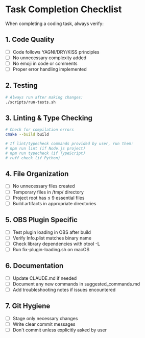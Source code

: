 # Task Completion Checklist

When completing a coding task, always verify:

## 1. Code Quality
- [ ] Code follows YAGNI/DRY/KISS principles
- [ ] No unnecessary complexity added
- [ ] No emoji in code or comments
- [ ] Proper error handling implemented

## 2. Testing
```bash
# Always run after making changes:
./scripts/run-tests.sh
```

## 3. Linting & Type Checking
```bash
# Check for compilation errors
cmake --build build

# If lint/typecheck commands provided by user, run them:
# npm run lint (if Node.js project)
# npm run typecheck (if TypeScript)
# ruff check (if Python)
```

## 4. File Organization
- [ ] No unnecessary files created
- [ ] Temporary files in /tmp/ directory
- [ ] Project root has ≤ 9 essential files
- [ ] Build artifacts in appropriate directories

## 5. OBS Plugin Specific
- [ ] Test plugin loading in OBS after build
- [ ] Verify Info.plist matches binary name
- [ ] Check library dependencies with otool -L
- [ ] Run fix-plugin-loading.sh on macOS

## 6. Documentation
- [ ] Update CLAUDE.md if needed
- [ ] Document any new commands in suggested_commands.md
- [ ] Add troubleshooting notes if issues encountered

## 7. Git Hygiene
- [ ] Stage only necessary changes
- [ ] Write clear commit messages
- [ ] Don't commit unless explicitly asked by user